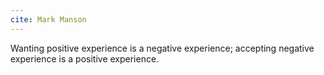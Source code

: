```yaml
---
cite: Mark Manson
---
```


Wanting positive experience is a negative experience; accepting negative experience is a positive experience.
